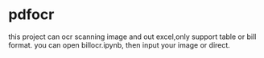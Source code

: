 # pdfocr
this project can ocr scanning image and out excel,only support table or bill format.
you can open billocr.ipynb, then input your image or direct.

